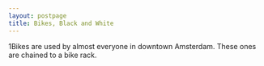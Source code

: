 ```yaml
---
layout: postpage
title: Bikes, Black and White
---
```

1Bikes are used by almost everyone in downtown Amsterdam. 
These ones are chained to a bike rack.

